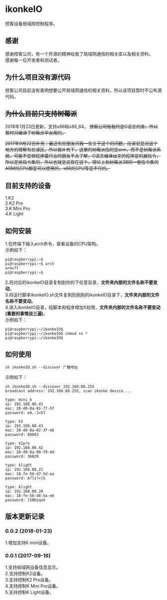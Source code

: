 # ikonkeIO
控客设备局域网控制程序。   
   
## 感谢   
感谢控客公司，有一个开源的精神给我了局域网通信的相关库以及相关资料。   
感谢每一位开发者和测试者。   

## 为什么项目没有源代码   
控客公司目前没有表明想要公开局域网通信的相关资料，所以该项目暂时不公布源代码。   

## ~~为什么目前只支持树莓派~~   
2018年1月23日更新，支持x86和x86_64。
~~控客公司给我的是C语言的库，所以暂时只编译了树莓派平台用的。~~   
   
~~2017年9月22日补充：最近有些朋友问我一些关于这个的问题，应该说是对这个地方的理解有些误区。所以我补充下，这里的树莓派指的是arm，而不是树莓派系统。可能不是做程序猿行业的朋友不太了解，C语言编译出来的程序是机器指令，所以是挑指令集的，所以也就是说现在这个，理论上和树莓派3B同一套指令集的ARM的CPU都是可以使用的，x86的CPU等是不行的。~~   

## 目前支持的设备   
1.K2   
2.K2 Pro   
3.K Mini Pro   
4.K Light   

## 如何安装   
1.在终端下输入arch命令，查看设备的CPU架构。   
示例如下：
```
pi@raspberrypi:~$ 
pi@raspberrypi:~$ arch
armv7l
pi@raspberrypi:~$ 
```
2.将对应的ikonkeIO目录复制到你的下任意目录，**文件夹内部的文件名称不要变动**。   
3.将运行脚本ikonkeIO.sh文件复制到刚刚的ikonkeIO目录下，**文件夹内部的文件名称不要变动**。   
4.进入ikonkeIO目录，给脚本和程序增加X权限，**文件夹内部的文件名称不要变动(重要的事情说三遍)**。   
示例如下：
```
pi@raspberrypi:~/ikonkeIO$ 
pi@raspberrypi:~/ikonkeIO$ chmod +x *
pi@raspberrypi:~/ikonkeIO$ 
```

## 如何使用   
```
sh ikonkeIO.sh --discover 广播地址
```
示例如下：   
```
sh ikonkeIO.sh --discover 192.168.88.255
broadcast address: 192.168.88.255, scan ikonke device.... 

type: mini_b
ip: 192.168.88.41
mac: 28-d0-8a-81-77-5f
password: eA,-J=57

type: k2
ip: 192.168.88.43
mac: 28-d0-8a-02-3f-e6
password: 88663

type: k2pro
ip: 192.168.88.42
mac: 28-d0-8a-08-79-4d
password: 36629

type: klight
ip: 192.168.88.21
mac: 18-fe-56-d7-5d-ea
password: A?lz?=]G

type: klight
ip: 192.168.88.20
mac: 18-fe-56-d8-5a-e6
password: [58DzqaX

```

## 版本更新记录
### 0.0.2 (2018-01-23)
1.增加支持K mini设备。   
### 0.0.1 (2017-09-16)
1.支持局域网设备信息显示。   
2.支持控制K2设备。   
3.支持控制K2 Pro设备。   
4.支持控制K Mini Pro设备。   
5.支持控制K Light设备。   
